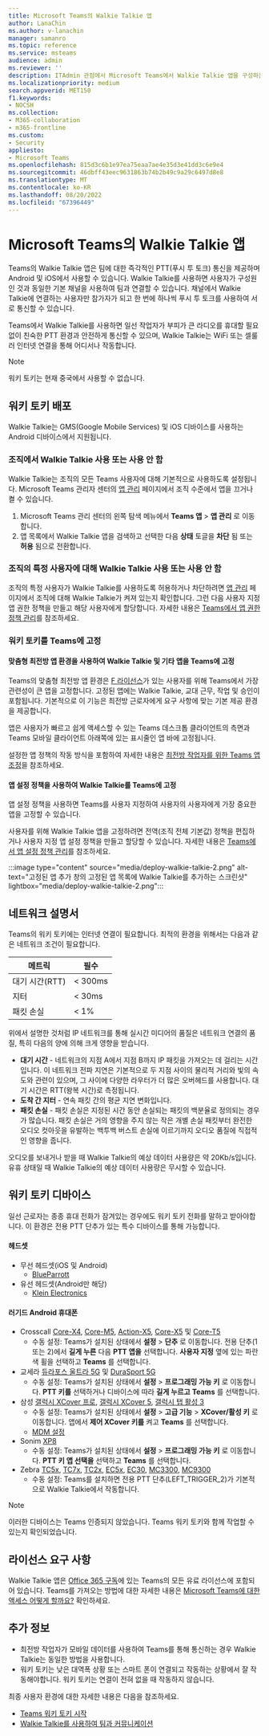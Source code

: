 ```yaml
---
title: Microsoft Teams의 Walkie Talkie 앱
author: LanaChin
ms.author: v-lanachin
manager: samanro
ms.topic: reference
ms.service: msteams
audience: admin
ms.reviewer: ''
description: ITAdmin 관점에서 Microsoft Teams에서 Walkie Talkie 앱을 구성하는 방법입니다.
ms.localizationpriority: medium
search.appverid: MET150
f1.keywords:
- NOCSH
ms.collection:
- M365-collaboration
- m365-frontline
ms.custom:
- Security
appliesto:
- Microsoft Teams
ms.openlocfilehash: 815d3c6b1e97ea75eaa7ae4e35d3e41dd3c6e9e4
ms.sourcegitcommit: 46dbff43eec9631863b74b2b49c9a29c6497d8e8
ms.translationtype: MT
ms.contentlocale: ko-KR
ms.lasthandoff: 08/20/2022
ms.locfileid: "67396449"
---
```

# <a name="walkie-talkie-app-in-microsoft-teams"></a>Microsoft Teams의 Walkie Talkie 앱

Teams의 Walkie Talkie 앱은 팀에 대한 즉각적인 PTT(푸시 투 토크) 통신을 제공하며 Android 및 iOS에서 사용할 수 있습니다. Walkie Talkie를 사용하면 사용자가 구성원인 것과 동일한 기본 채널을 사용하여 팀과 연결할 수 있습니다. 채널에서 Walkie Talkie에 연결하는 사용자만 참가자가 되고 한 번에 하나씩 푸시 투 토크를 사용하여 서로 통신할 수 있습니다.

Teams에서 Walkie Talkie를 사용하면 일선 작업자가 부피가 큰 라디오를 휴대할 필요 없이 친숙한 PTT 환경과 안전하게 통신할 수 있으며, Walkie Talkie는 WiFi 또는 셀룰러 인터넷 연결을 통해 어디서나 작동합니다.

> [!NOTE]
> 워키 토키는 현재 중국에서 사용할 수 없습니다.

## <a name="deploying-walkie-talkie"></a>워키 토키 배포

Walkie Talkie는 GMS(Google Mobile Services) 및 iOS 디바이스를 사용하는 Android 디바이스에서 지원됩니다.

### <a name="enable-or-disable-walkie-talkie-in-your-organization"></a>조직에서 Walkie Talkie 사용 또는 사용 안 함

Walkie Talkie는 조직의 모든 Teams 사용자에 대해 기본적으로 사용하도록 설정됩니다. Microsoft Teams 관리자 센터의 [앱 관리](manage-apps.md) 페이지에서 조직 수준에서 앱을 끄거나 켤 수 있습니다.

1. Microsoft Teams 관리 센터의 왼쪽 탐색 메뉴에서 **Teams 앱** > **앱 관리** 로 이동합니다.
2. 앱 목록에서 Walkie Talkie 앱을 검색하고 선택한 다음 **상태** 토글을 **차단** 됨 또는 **허용** 됨으로 전환합니다.

### <a name="enable-or-disable-walkie-talkie-for-specific-users-in-your-organization"></a>조직의 특정 사용자에 대해 Walkie Talkie 사용 또는 사용 안 함

조직의 특정 사용자가 Walkie Talkie를 사용하도록 허용하거나 차단하려면 [앱 관리](manage-apps.md) 페이지에서 조직에 대해 Walkie Talkie가 켜져 있는지 확인합니다. 그런 다음 사용자 지정 앱 권한 정책을 만들고 해당 사용자에게 할당합니다. 자세한 내용은 [Teams에서 앱 권한 정책 관리](teams-app-permission-policies.md)를 참조하세요.

### <a name="pin-walkie-talkie-to-teams"></a>워키 토키를 Teams에 고정

#### <a name="use-the-tailored-frontline-app-experience-to-pin-walkie-talkie-and-other-apps-to-teams"></a>맞춤형 최전방 앱 환경을 사용하여 Walkie Talkie 및 기타 앱을 Teams에 고정

Teams의 맞춤형 최전방 앱 환경은 [F 라이선스](https://www.microsoft.com/microsoft-365/enterprise/frontline#office-SKUChooser-0dbn8nt)가 있는 사용자를 위해 Teams에서 가장 관련성이 큰 앱을 고정합니다. 고정된 앱에는 Walkie Talkie, 교대 근무, 작업 및 승인이 포함됩니다. 기본적으로 이 기능은 최전방 근로자에게 요구 사항에 맞는 기본 제공 환경을 제공합니다.

앱은 사용자가 빠르고 쉽게 액세스할 수 있는 Teams 데스크톱 클라이언트의 측면과 Teams 모바일 클라이언트 아래쪽에 있는 표시줄인 앱 바에 고정됩니다.

설정한 앱 정책의 작동 방식을 포함하여 자세한 내용은 [최전방 작업자를 위한 Teams 앱 조정](/microsoft-365/frontline/pin-teams-apps-based-on-license?bc=%2fmicrosoftteams%2fbreadcrumb%2ftoc.json&toc=%2fmicrosoftteams%2ftoc.json)을 참조하세요.

#### <a name="use-an-app-setup-policy-to-pin-walkie-talkie-to-teams"></a>앱 설정 정책을 사용하여 Walkie Talkie를 Teams에 고정

앱 설정 정책을 사용하면 Teams를 사용자 지정하여 사용자의 사용자에게 가장 중요한 앱을 고정할 수 있습니다.

사용자를 위해 Walkie Talkie 앱을 고정하려면 전역(조직 전체 기본값) 정책을 편집하거나 사용자 지정 앱 설정 정책을 만들고 할당할 수 있습니다. 자세한 내용은 [Teams에서 앱 설정 정책 관리](teams-app-setup-policies.md)를 참조하세요.

:::image type="content" source="media/deploy-walkie-talkie-2.png" alt-text="고정된 앱 추가 창의 고정된 앱 목록에 Walkie Talkie를 추가하는 스크린샷" lightbox="media/deploy-walkie-talkie-2.png":::

## <a name="network-documentation"></a>네트워크 설명서

Teams의 워키 토키에는 인터넷 연결이 필요합니다. 최적의 환경을 위해서는 다음과 같은 네트워크 조건이 필요합니다.

|메트릭 | 필수 |
|---|---|
|대기 시간(RTT) | < 300ms |
|지터 |< 30ms |
|패킷 손실 |< 1% |

위에서 설명한 것처럼 IP 네트워크를 통해 실시간 미디어의 품질은 네트워크 연결의 품질, 특히 다음의 양에 의해 크게 영향을 받습니다.

- **대기 시간** - 네트워크의 지점 A에서 지점 B까지 IP 패킷을 가져오는 데 걸리는 시간입니다. 이 네트워크 전파 지연은 기본적으로 두 지점 사이의 물리적 거리와 빛의 속도와 관련이 있으며, 그 사이에 다양한 라우터가 더 많은 오버헤드를 사용합니다. 대기 시간은 RTT(왕복 시간)로 측정됩니다.
- **도착 간 지터** - 연속 패킷 간의 평균 지연 변화입니다.
- **패킷 손실** - 패킷 손실은 지정된 시간 동안 손실되는 패킷의 백분율로 정의되는 경우가 많습니다. 패킷 손실은 거의 영향을 주지 않는 작은 개별 손실 패킷부터 완전한 오디오 컷아웃을 유발하는 백투백 버스트 손실에 이르기까지 오디오 품질에 직접적인 영향을 줍니다.

오디오를 보내거나 받을 때 Walkie Talkie의 예상 데이터 사용량은 약 20Kb/s입니다. 유휴 상태일 때 Walkie Talkie의 예상 데이터 사용량은 무시할 수 있습니다.

## <a name="walkie-talkie-devices"></a>워키 토키 디바이스

일선 근로자는 종종 휴대 전화가 잠겨있는 경우에도 워키 토키 전화를 말하고 받아야합니다. 이 환경은 전용 PTT 단추가 있는 특수 디바이스를 통해 가능합니다.

#### <a name="headsets"></a>헤드셋

- 무선 헤드셋(iOS 및 Android)
  - [BlueParrott](https://www.blueparrott.com/microsoft-teams-walkie-talkie)
- 유선 헤드셋(Android만 해당)
  - [Klein Electronics](https://www.kleinelectronics.com/poc-accessories/mtwt/)

#### <a name="rugged-android-phones"></a>러기드 Android 휴대폰

- Crosscall [Core-X4](https://www.crosscall.com/en_FR/core-s4-1004010501053.html), [Core-M5](https://www.crosscall.com/en_FR/core-m5-1001011101114.html), [Action-X5](https://www.crosscall.com/en_FR/action-x5-1001020701220.html), [Core-X5](https://www.crosscall.com/en_FR/core-x5-1001010701695.html) 및 [Core-T5](https://www.crosscall.com/en_FR/core-t5-1003011401749.html)
  - 수동 설정: Teams가 설치된 상태에서 **설정** > **단추** 로 이동합니다. 전용 단추(1 또는 2)에서 **길게 누른** 다음 **PTT 앱을** 선택합니다. **사용자 지정** 옆에 있는 파란색 휠을 선택하고 **Teams** 를 선택합니다.
- 교세라 [듀라포스 울트라 5G](https://kyoceramobile.com/duraforce-ultra-5g/) 및 [DuraSport 5G](https://kyoceramobile.com/durasport-5g/)
  - 수동 설정: Teams가 설치된 상태에서 **설정** > **프로그래밍 가능 키** 로 이동합니다. **PTT 키를** 선택하거나 디바이스에 따라 **길게 누르고** **Teams** 를 선택합니다.
- 삼성 [갤럭시 XCover 프로](https://www.samsung.com/us/business/products/mobile/phones/galaxy-xcover-pro/), [갤럭시 XCover 5](https://www.samsung.com/de/smartphones/others/galaxy-xcover-5-black-64gb-sm-g525fzkdeeb/buy), [갤럭시 탭 활성 3](https://www.samsung.com/us/business/tablets/galaxy-tab-active/buy/)
  - 수동 설정: Teams가 설치된 상태에서 **설정** > **고급 기능** > **XCover/활성 키** 로 이동합니다. 앱에서 **제어 XCover 키를** 켜고 **Teams** 를 선택합니다.
  - [MDM 설정](https://docs.samsungknox.com/admin/knox-service-plugin/intune-teams.htm)
- Sonim [XP8](https://www.sonimtech.com/products/devices/xp8/)
  - 수동 설정: Teams가 설치된 상태에서 **설정** > **프로그래밍 가능 키** 로 이동합니다. **PTT 키 앱 선택을** 선택하고 **Teams** 를 선택합니다.
- Zebra [TC5x](https://www.zebra.com/us/en/products/mobile-computers/handheld/tc52-tc57-series-touch-computer.html), [TC7x](https://www.zebra.com/us/en/products/mobile-computers/handheld/tc72-tc77-series-touch-computer.html), [TC2x](https://www.zebra.com/us/en/products/mobile-computers/handheld/tc21-tc26.html), [EC5x](https://www.zebra.com/us/en/products/mobile-computers/handheld/ec50-ec55.html), [EC30](https://www.zebra.com/us/en/products/mobile-computers/handheld/ec30.html), [MC3300](https://www.zebra.com/us/en/products/mobile-computers/handheld/mc3300.html), [MC9300](https://www.zebra.com/us/en/products/mobile-computers/handheld/mc9300.html) 
  - 수동 설정: Teams를 설치하면 전용 PTT 단추(LEFT_TRIGGER_2)가 기본적으로 Walkie Talkie에서 작동합니다.

> [!NOTE]
> 이러한 디바이스는 Teams 인증되지 않았습니다. Teams 워키 토키와 함께 작업할 수 있는지 확인되었습니다.

## <a name="license-requirements"></a>라이선스 요구 사항

Walkie Talkie 앱은 [Office 365 구독](/office365/servicedescriptions/teams-service-description)에 있는 Teams의 모든 유료 라이선스에 포함되어 있습니다. Teams를 가져오는 방법에 대한 자세한 내용은 [Microsoft Teams에 대한 액세스 어떻게 할까요?](https://support.office.com/article/fc7f1634-abd3-4f26-a597-9df16e4ca65b) 확인하세요.

## <a name="more-information"></a>추가 정보

- 최전방 작업자가 모바일 데이터를 사용하여 Teams를 통해 통신하는 경우 Walkie Talkie는 동일한 방법을 사용합니다.
- 워키 토키는 낮은 대역폭 상황 또는 스마트 폰이 연결되고 작동하는 상황에서 잘 작동해야합니다. 워키 토키는 연결이 전혀 없을 때 작동하지 않습니다.

최종 사용자 환경에 대한 자세한 내용은 다음을 참조하세요.

- [Teams 워키 토키 시작](https://support.microsoft.com/office/get-started-with-teams-walkie-talkie-25bdc3d5-bbb2-41b7-89bf-650fae0c8e0c)
- [Walkie Talkie를 사용하여 팀과 커뮤니케이션](https://support.microsoft.com/office/communicate-with-your-team-in-walkie-talkie-e4342550-5516-4451-b9ec-93166b60f8a4)
